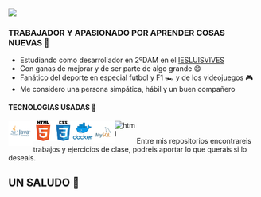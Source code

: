 <img align="center" width="500px" heigth="500px" src="https://aleduran.com/wp-content/uploads/lenguajes-programacion-top.gif">

### TRABAJADOR Y APASIONADO POR APRENDER COSAS NUEVAS 💪

- Estudiando como desarrollador en 2ºDAM en el [IESLUISVIVES](http://iesluisvives.es/)
- Con ganas de mejorar y de ser parte de algo grande 😄
- Fanático del deporte en especial futbol y F1 🏎️ y de los videojuegos 🎮
- Me considero una persona simpática, hábil y un buen compañero

#### TECNOLOGIAS USADAS 🧰
<img align="left" alt="html" width="50px" src="https://raw.githubusercontent.com/github/explore/80688e429a7d4ef2fca1e82350fe8e3517d3494d/topics/java/java.png">

<img align="left" alt="html" width="40px" src="https://raw.githubusercontent.com/github/explore/80688e429a7d4ef2fca1e82350fe8e3517d3494d/topics/html/html.png">

<img align="left" alt="html" width="40px" src="https://raw.githubusercontent.com/github/explore/80688e429a7d4ef2fca1e82350fe8e3517d3494d/topics/css/css.png">

<img align="left" alt="html" width="40px" src="https://raw.githubusercontent.com/github/explore/80688e429a7d4ef2fca1e82350fe8e3517d3494d/topics/docker/docker.png">

<img align="left" alt="html" width="44px" src="https://raw.githubusercontent.com/github/explore/80688e429a7d4ef2fca1e82350fe8e3517d3494d/topics/mysql/mysql.png">

<img align="left" alt="html" width="44px" src="https://upload.wikimedia.org/wikipedia/commons/6/64/Android_logo_2019_%28stacked%29.svg">

<br/>

Entre mis repositorios encontrareis trabajos y ejercicios de clase, podreis aportar lo que querais si lo deseais.
<br/>
## UN SALUDO 👋












